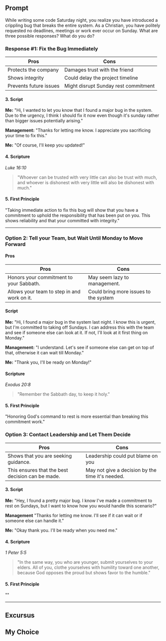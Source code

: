 ## Prompt
While writing some code Saturday night, you realize you have introduced a crippling bug that breaks the entire system. As a Christian, you have politely requested no deadlines, meetings or work ever occur on Sunday. What are three possible responses? What do you do?

### Response #1: Fix the Bug Immediately

| Pros                          | Cons                                   |
|-------------------------------|----------------------------------------|
| Protects the company           | Damages trust with the friend         |
| Shows integrity                | Could delay the project timeline      |
| Prevents future issues         | Might disrupt Sunday rest commitment  |


#### 3. Script

**Me:** "Hi, I wanted to let you know that I found a major bug in the system. Due to the urgency, I think I should fix it now even though it's sunday rather than bigger issues potentially arising."

**Management:** "Thanks for letting me know. I appreciate you sacrificing your time to fix this."

**Me:** "Of course, I'll keep you updated!"


#### 4. Scripture

*Luke 16:10*  
>"Whoever can be trusted with very little can also be trust with much, and whoever is dishonest with very little will also be dishonest with much."

#### 5. First Principle
"Taking immediate action to fix this bug will show that you have a commitment to uphold the responsibility that has been put on you. This shows reliability and that your committed with integrity."

***
### Option 2: Tell your Team, but Wait Until Monday to Move Forward
#### Pros

| Pros                          | Cons                                   |
|-------------------------------|----------------------------------------|
| Honors your commitment to your Sabbath.          | May seem lazy to management.        |
Allows your team to step in and work on it. | Could bring more issues to the system        | 

#### Script

**Me:** "Hi, I found a major bug in the system last night. I know this is urgent, but I'm committed to taking off Sundays. I can address this with the team and see if someone else can look at it. If not, I'll look at it first thing on Monday."

**Management:** "I understand. Let's see if someone else can get on top of that, otherwise it can wait till Monday."

**Me:** "Thank you, I'll be ready on Monday!"

#### Scripture

*Exodus 20:8* 
>"Remember the Sabbath day, to keep it holy."

#### 5. First Principle
"Honoring God's command to rest is more essential than breaking this commitment work."

### Option 3: Contact Leadership and Let Them Decide
| Pros                          | Cons                                   |
|-------------------------------|----------------------------------------|
| Shows that you are seeking guidance.          | Leadership could put blame on you       |
This ensures that the best decision can be made. | May not give a decision by the time it's needed.      | 

#### 3. Script

**Me:** "Hey, I found a pretty major bug. I know I've made a commitment to rest on Sundays, but I want to know how you would handle this scenario?"

**Management** "Thanks for letting me know. I'll see if it can wait or if someone else can handle it."

**Me:** "Okay thank you. I'll be ready when you need me."

#### 4. Scripture

*1 Peter 5:5* 
> "In the same way, you who are younger, submit yourselves to your elders. All of you, clothe yourselves with humility toward one another, because God opposes the proud but shows favor to the humble."

#### 5. First Principle
""
***

## Excursus



## My Choice

